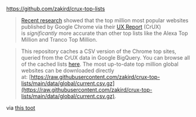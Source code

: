 https://github.com/zakird/crux-top-lists

> [Recent research](https://zakird.com/papers/toplists.pdf) showed that the top million most popular websites published by Google Chrome via their [UX Report](https://developer.chrome.com/docs/crux/) (CrUX) is _significantly_ more accurate than other top lists like the Alexa Top Million and Tranco Top Million.

> This repository caches a CSV version of the Chrome top sites, queried from the CrUX data in Google BigQuery. You can browse all of the cached lists [here](https://github.com/zakird/crux-top-lists/tree/main/data/global). The most up-to-date top million global websites can be downloaded directly at: [https://raw.githubusercontent.com/zakird/crux-top-lists/main/data/global/current.csv.gz](https://raw.githubusercontent.com/zakird/crux-top-lists/main/data/global/current.csv.gz).

via [this toot](https://infosec.exchange/@zakir/109604452106232927)

